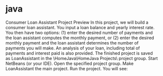 # java
Consumer Loan Assistant Project Preview
In this project, we will build a consumer loan assistant. You input a loan balance and yearly interest
rate. You then have two options: (1) enter the desired number of payments and the loan assistant
computes the monthly payment, or (2) enter the desired monthly payment and the loan assistant
determines the number of payments you will make. An analysis of your loan, including total of
payments and interest paid is also provided.
The finished project is saved as LoanAssistant in the \HomeJava\HomeJava Projects\ project
group. Start NetBeans (or your IDE). Open the specified project group. Make LoanAssistant the
main project. Run the project. You will see:
